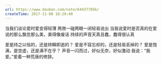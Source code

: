 ```yaml
---
url: https://www.douban.com/note/644377856/
createTime: 2017-11-08 18:29:40
---
```


当我们谈论爱时爱变得轻薄
两唇一碰两眼一闭轻易说出
当我说爱时是否真的在爱
说的那么飘忽那么美，美得像废话
持续的声音天真且蠢，蠢得很认真

爱是持之以恒的，还是转瞬即逝的？
爱是不容忘却的，还是轻易丢掉的？
爱是饱满，是空虚，还是满不在乎？
声音一闪而过，好似无奈，好似激动
我说：“我爱。”爱着一种荒唐的修辞。